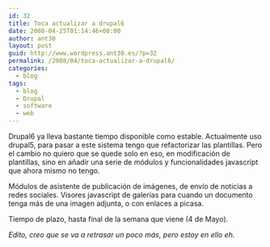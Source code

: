 ```yaml
---
id: 32
title: Toca actualizar a drupal6
date: 2008-04-25T01:14:46+00:00
author: ant30
layout: post
guid: http://www.wordpress.ant30.es/?p=32
permalink: /2008/04/toca-actualizar-a-drupal6/
categories:
  - blog
tags:
  - blog
  - Drupal
  - software
  - web
---
```

Drupal6 ya lleva bastante tiempo disponible como estable. Actualmente uso
drupal5, para pasar a este sistema tengo que refactorizar las plantillas. Pero
el cambio no quiero que se quede solo en eso, en modificación de plantillas,
sino en añadir una serie de módulos y funcionalidades javascript que ahora
mismo no tengo.

Módulos de asistente de publicación de imágenes, de envío de noticias a redes
sociales. Visores javascript de galerías para cuando un documento
tenga más de una imagen adjunta, o con enlaces a picasa.

Tiempo de plazo, hasta final de la semana que viene (4 de Mayo).

_Edito, creo que se va a retrasar un poco más, pero estoy en ello eh._
